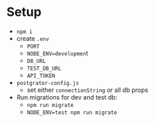 # Setup

* `npm i`
* create `.env`
  - `PORT`
  - `NODE_ENV=developmen`t
  - `DB_URL`
  - `TEST_DB_URL`
  - `API_TOKEN`
* `postgrator-config.js`
  - set either `connectionString` or all db props
* Run migrations for dev and test db:
  - `npm run migrate`
  - `NODE_ENV=test npm run migrate`
